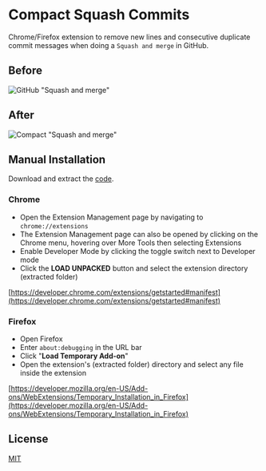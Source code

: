 # Compact Squash Commits

Chrome/Firefox extension to remove new lines and consecutive duplicate commit messages when doing a `Squash and merge` in GitHub.

## Before

![GitHub "Squash and merge"](https://i.imgur.com/TU2GIYQ.png)

## After

![Compact "Squash and merge"](https://i.imgur.com/6tPx6xs.png)

## Manual Installation

Download and extract the [code](https://github.com/mesaugat/compact-squash-commits/archive/master.zip).

### Chrome

* Open the Extension Management page by navigating to `chrome://extensions`
* The Extension Management page can also be opened by clicking on the Chrome menu, hovering over More Tools then selecting Extensions
* Enable Developer Mode by clicking the toggle switch next to Developer mode
* Click the **LOAD UNPACKED** button and select the extension directory (extracted folder)

[https://developer.chrome.com/extensions/getstarted#manifest](https://developer.chrome.com/extensions/getstarted#manifest)

### Firefox

* Open Firefox
* Enter `about:debugging` in the URL bar
* Click "**Load Temporary Add-on**"
* Open the extension's (extracted folder) directory and select any file inside the extension

[https://developer.mozilla.org/en-US/Add-ons/WebExtensions/Temporary_Installation_in_Firefox](https://developer.mozilla.org/en-US/Add-ons/WebExtensions/Temporary_Installation_in_Firefox)

## License

[MIT](LICENSE)
